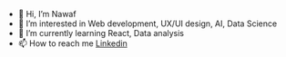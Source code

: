 - 👋 Hi, I’m Nawaf
- 👀 I’m interested in Web development, UX/UI design, AI, Data Science
- 🌱 I’m currently learning React, Data analysis
- 📫 How to reach me [Linkedin](https://www.linkedin.com/in/nawafalnoweisri/)

<!---
Noweisri/Noweisri is a ✨ special ✨ repository because its `README.md` (this file) appears on your GitHub profile.
You can click the Preview link to take a look at your changes.
--->

